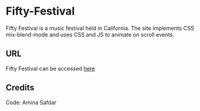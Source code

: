 # Fifty-Festival
Fifty Festival is a music festival held in California. The site implements CSS mix-blend-mode and uses CSS and JS to animate on scroll events. 

## URL
Fifty Festival can be accessed [here](https://fifty-festival-184.superhi.com/)

## Credits

Code: Amina Safdar
